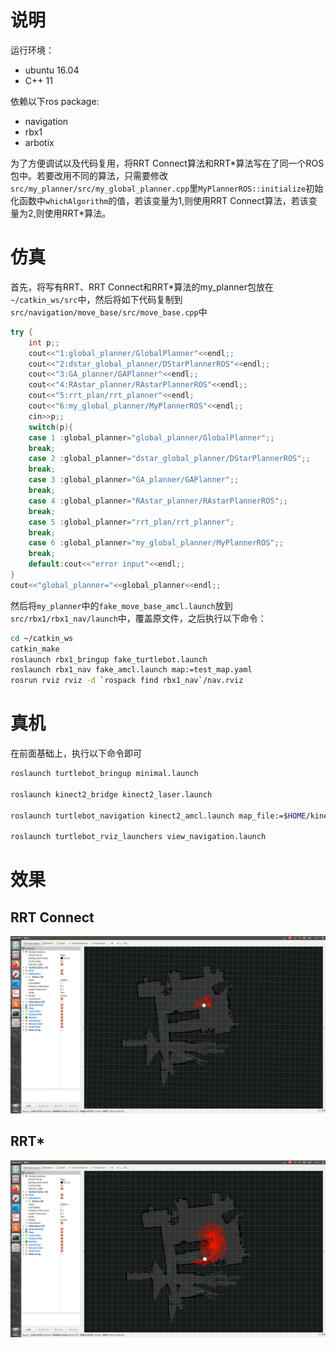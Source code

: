 # 说明

运行环境：
* ubuntu 16.04
* C++ 11

依赖以下ros package:
* navigation
* rbx1
* arbotix

为了方便调试以及代码复用，将RRT Connect算法和RRT\*算法写在了同一个ROS包中。若要改用不同的算法，只需要修改`src/my_planner/src/my_global_planner.cpp`里`MyPlannerROS::initialize`初始化函数中`whichAlgorithm`的值，若该变量为1,则使用RRT Connect算法，若该变量为2,则使用RRT*算法。


# 仿真

首先，将写有RRT、RRT Connect和RRT*算法的my_planner包放在`~/catkin_ws/src`中，然后将如下代码复制到`src/navigation/move_base/src/move_base.cpp`中

```cpp
try {
    int p;;
    cout<<"1:global_planner/GlobalPlanner"<<endl;;
    cout<<"2:dstar_global_planner/DStarPlannerROS"<<endl;;
    cout<<"3:GA_planner/GAPlanner"<<endl;;
    cout<<"4:RAstar_planner/RAstarPlannerROS"<<endl;;
    cout<<"5:rrt_plan/rrt_planner"<<endl;
    cout<<"6:my_global_planner/MyPlannerROS"<<endl;;
    cin>>p;;
    switch(p){
    case 1 :global_planner="global_planner/GlobalPlanner";;
    break;
    case 2 :global_planner="dstar_global_planner/DStarPlannerROS";;
    break;
    case 3 :global_planner="GA_planner/GAPlanner";;
    break;
    case 4 :global_planner="RAstar_planner/RAstarPlannerROS";;
    break;
    case 5 :global_planner="rrt_plan/rrt_planner";
    break;
    case 6 :global_planner="my_global_planner/MyPlannerROS";;
    break;
    default:cout<<"error input"<<endl;;
}
cout<<"global_planner="<<global_planner<<endl;;
```

然后将`my_planner`中的`fake_move_base_amcl.launch`放到`src/rbx1/rbx1_nav/launch`中，覆盖原文件，之后执行以下命令：

```sh
cd ~/catkin_ws
catkin_make
roslaunch rbx1_bringup fake_turtlebot.launch
roslaunch rbx1_nav fake_amcl.launch map:=test_map.yaml
rosrun rviz rviz -d `rospack find rbx1_nav`/nav.rviz
```


# 真机
在前面基础上，执行以下命令即可
```sh
roslaunch turtlebot_bringup minimal.launch

roslaunch kinect2_bridge kinect2_laser.launch

roslaunch turtlebot_navigation kinect2_amcl.launch map_file:=$HOME/kinect2map.yaml # 可以换成自己的地图

roslaunch turtlebot_rviz_launchers view_navigation.launch
```

# 效果

## RRT Connect

![](src/my_planner/md_files/RRT_Connect.png)

## RRT*

![](src/my_planner/md_files/RRT_Star.png)


